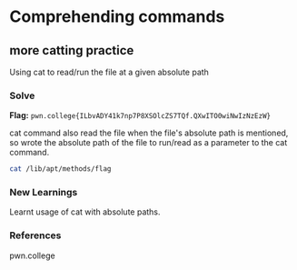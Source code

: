 # Comprehending commands

## more catting practice
Using cat to read/run the file at a given absolute path 

### Solve
**Flag:** `pwn.college{ILbvADY41k7np7P8XSOlcZS7TQf.QXwITO0wiNwIzNzEzW}`

cat command also read the file when the file's absolute path is mentioned, so wrote the absolute path of the file to run/read as a parameter to the cat command.

```bash
cat /lib/apt/methods/flag
```

### New Learnings
Learnt usage of cat with absolute paths.

### References 
pwn.college
